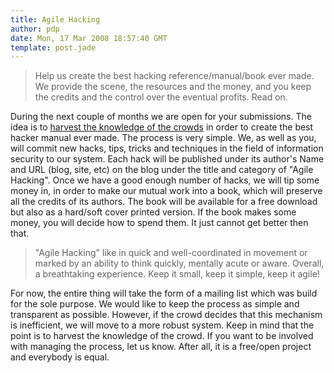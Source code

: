 ```yaml
---
title: Agile Hacking
author: pdp
date: Mon, 17 Mar 2008 18:57:40 GMT
template: post.jade
---
```


> Help us create the best hacking reference/manual/book ever made. We provide the scene, the resources and the money, and you keep the credits and the control over the eventual profits. Read on.

During the next couple of months we are open for your submissions. The idea is to [harvest the knowledge of the crowds](http://en.wikipedia.org/wiki/Crowdsourcing) in order to create the best hacker manual ever made. The process is very simple. We, as well as you, will commit new hacks, tips, tricks and techniques in the field of information security to our system. Each hack will be published under its author's Name and URL (blog, site, etc) on the blog under the title and category of "Agile Hacking". Once we have a good enough number of hacks, we will tip some money in, in order to make our mutual work into a book, which will preserve all the credits of its authors. The book will be available for a free download but also as a hard/soft cover printed version. If the book makes some money, you will decide how to spend them. It just cannot get better then that.

> "Agile Hacking" like in quick and well-coordinated in movement or marked by an ability to think quickly, mentally acute or aware. Overall, a breathtaking experience. Keep it small, keep it simple, keep it agile!

For now, the entire thing will take the form of a mailing list which was build for the sole purpose. We would like to keep the process as simple and transparent as possible. However, if the crowd decides that this mechanism is inefficient, we will move to a more robust system. Keep in mind that the point is to harvest the knowledge of the crowd. If you want to be involved with managing the process, let us know. After all, it is a free/open project and everybody is equal.
